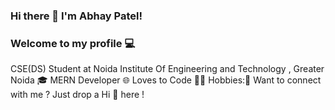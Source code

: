 ### Hi there 👋 I'm Abhay Patel!

### Welcome to my profile 💻

CSE(DS) Student at Noida Institute Of Engineering and Technology , Greater Noida 🎓
MERN Developer 🌐
Loves to Code 👨‍💻
Hobbies:📔
Want to connect with me ? Just drop a Hi 👋 here !

